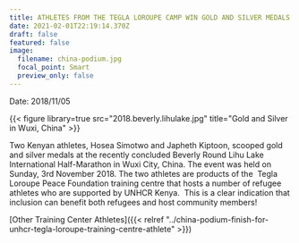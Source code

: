 ```yaml
---
title: ATHLETES FROM THE TEGLA LOROUPE CAMP WIN GOLD AND SILVER MEDALS IN CHINA
date: 2021-02-01T22:19:14.370Z
draft: false
featured: false
image:
  filename: china-podium.jpg
  focal_point: Smart
  preview_only: false
---
```

Date: 2018/11/05

{{< figure library=true src="2018.beverly.lihulake.jpg" title="Gold and Silver in Wuxi, China" >}}


Two Kenyan athletes, Hosea Simotwo and Japheth Kiptoon, scooped gold and silver medals at the recently concluded Beverly Round Lihu Lake International Half-Marathon in Wuxi City, China. The event was held on Sunday, 3rd November 2018. The two athletes are products of the  Tegla Loroupe Peace Foundation training centre that hosts a number of refugee athletes who are supported by UNHCR Kenya.  This is a clear indication that inclusion can benefit both refugees and host community members!

[Other Training Center Athletes]({{< relref "../china-podium-finish-for-unhcr-tegla-loroupe-training-centre-athlete" >}})
